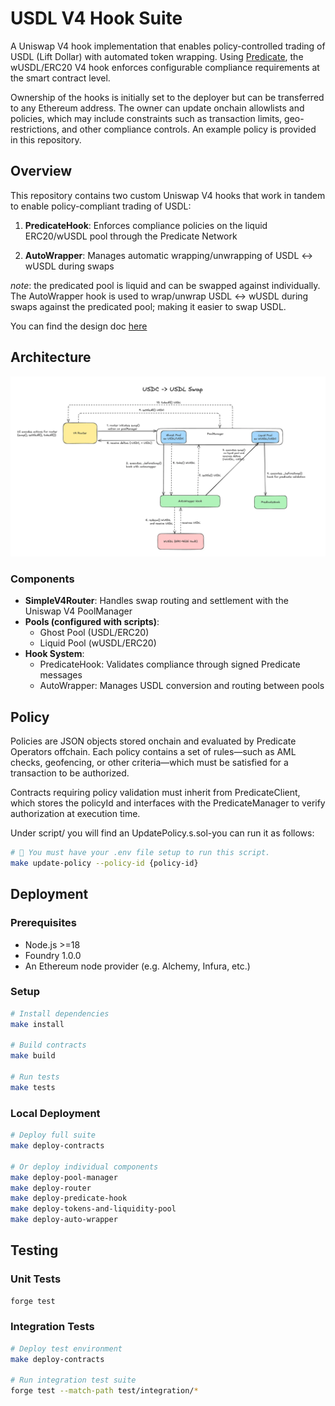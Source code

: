 # USDL V4 Hook Suite

A Uniswap V4 hook implementation that enables policy-controlled trading of USDL (Lift Dollar) with automated token wrapping. 
Using [Predicate](https://predicate.io), the wUSDL/ERC20 V4 hook enforces configurable compliance requirements at the smart contract level. 

Ownership of the hooks is initially set to the deployer but can be transferred to any Ethereum address. 
The owner can update onchain allowlists and policies, which may include constraints such as transaction limits, geo-restrictions, 
and other compliance controls. An example policy is provided in this repository.

## Overview

This repository contains two custom Uniswap V4 hooks that work in tandem to enable policy-compliant trading of USDL:

1. **PredicateHook**: Enforces compliance policies on the liquid ERC20/wUSDL pool through the Predicate Network

2. **AutoWrapper**: Manages automatic wrapping/unwrapping of USDL ↔ wUSDL during swaps

*note*: the predicated pool is liquid and can be swapped against individually. 
The AutoWrapper hook is used to wrap/unwrap USDL ↔ wUSDL during swaps against the predicated pool; making it easier to swap USDL.

You can find the design doc [here](https://predicate-network.notion.site/Design-Doc-Paxos-Uniswap-V4-Hooks-1e3d742b36ac80968d5df0282292e1ba?pvs=74)

## Architecture

![Architecture Diagram](assets/architecture.png)

### Components

- **SimpleV4Router**: Handles swap routing and settlement with the Uniswap V4 PoolManager
- **Pools (configured with scripts)**:
   - Ghost Pool (USDL/ERC20)
   - Liquid Pool (wUSDL/ERC20)
- **Hook System**:
   - PredicateHook: Validates compliance through signed Predicate messages
   - AutoWrapper: Manages USDL conversion and routing between pools

## Policy

Policies are JSON objects stored onchain and evaluated by Predicate Operators offchain. Each policy contains a set of 
rules—such as AML checks, geofencing, or other criteria—which must be satisfied for a transaction to be authorized.

Contracts requiring policy validation must inherit from PredicateClient, which stores the policyId and interfaces with 
the PredicateManager to verify authorization at execution time.

Under script/ you will find an UpdatePolicy.s.sol-you can run it as follows:

```bash
# 🔔 You must have your .env file setup to run this script.
make update-policy --policy-id {policy-id}
```

## Deployment

### Prerequisites
- Node.js >=18
- Foundry 1.0.0
- An Ethereum node provider (e.g. Alchemy, Infura, etc.)

### Setup

```bash
# Install dependencies
make install

# Build contracts
make build

# Run tests
make tests
```

### Local Deployment

```bash
# Deploy full suite
make deploy-contracts

# Or deploy individual components
make deploy-pool-manager
make deploy-router
make deploy-predicate-hook
make deploy-tokens-and-liquidity-pool
make deploy-auto-wrapper
```

## Testing

### Unit Tests
```bash
forge test
```

### Integration Tests
```bash
# Deploy test environment
make deploy-contracts

# Run integration test suite
forge test --match-path test/integration/*
```

